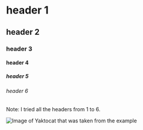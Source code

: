 # header 1
## header 2
### header 3
#### header 4
##### header 5
###### header 6

Note: I tried all the headers from 1 to 6.

![Image of Yaktocat that was taken from the example](https://octodex.github.com/images/yaktocat.png)
